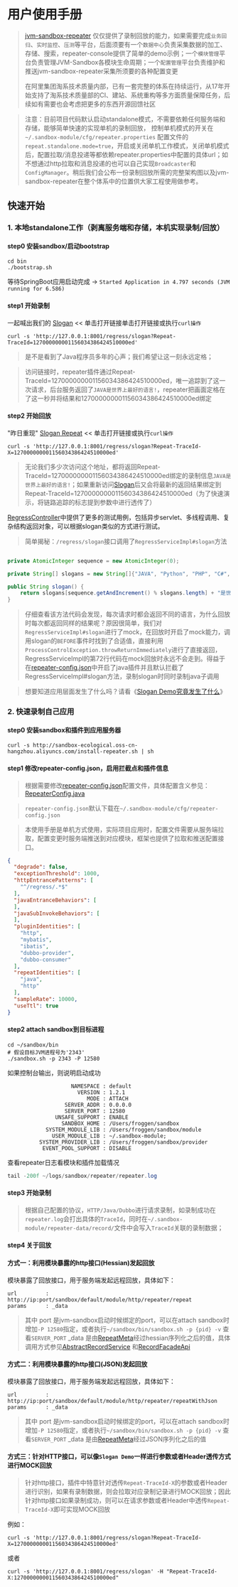 # 用户使用手册

> [jvm-sandbox-repeater](https://github.com/alibaba/jvm-sandbox-repeater) 仅仅提供了录制回放的能力，如果需要完成`业务回归`、`实时监控`、`压测`等平台，后面须要有一个`数据中心`负责采集数据的加工、存储、搜索，repeater-console提供了简单的demo示例；一个`模块管理`平台负责管理JVM-Sandbox各模块生命周期；一个`配置管理`平台负责维护和推送jvm-sandbox-repeater采集所须要的各种配置变更
> 
> 在阿里集团淘系技术质量内部，已有一套完整的体系在持续运行，从17年开始支持了淘系技术质量部的CI、建站、系统重构等多方面质量保障任务，后续如有需要也会考虑把更多的东西开源回馈社区

> 注意：目前项目代码默认启动standalone模式，不需要依赖任何服务端和存储，能够简单快速的实现单机的录制回放，
> 控制单机模式的开关在`~/.sandbox-module/cfg/repeater.properties` 配置文件的 `repeat.standalone.mode=true`，开启或关闭单机工作模式，关闭单机模式后，配置拉取/消息投递等都依赖repeater.properties中配置的具体url；如不想通过http拉取和消息投递的也可以自己实现`Broadcaster`和`ConfigManager`。稍后我们会公布一份录制回放所需的完整架构图以及jvm-sandbox-repeater在整个体系中的位置供大家工程使用做参考。

## 快速开始

### 1. 本地standalone工作（剥离服务端和存储，本机实现录制/回放）

#### step0 安装sandbox/启动bootstrap

```shell
cd bin
./bootstrap.sh
```
等待SpringBoot应用启动完成 -> `Started Application in 4.797 seconds (JVM running for 6.586)`

#### step1 开始录制

一起喊出我们的 [Slogan](http://127.0.0.1:8001/regress/slogan?Repeat-TraceId=127000000001156034386424510000ed) << 单击打开链接单击打开链接或执行`curl操作`

```shell
curl -s 'http://127.0.0.1:8001/regress/slogan?Repeat-TraceId=127000000001156034386424510000ed'
```

> 是不是看到了Java程序员多年的心声；我们希望让这一刻永远定格；

> 访问链接时，repeater插件通过Repeat-TraceId=127000000001156034386424510000ed，唯一追踪到了这一次请求，后台服务返回了`JAVA是世界上最好的语言!`，repeater把画面定格在了这一秒并将结果和127000000001156034386424510000ed绑定

#### step2 开始回放

"昨日重现"  [Slogan Repeat](http://127.0.0.1:8001/regress/slogan?Repeat-TraceId-X=127000000001156034386424510000ed)  << 单击打开链接或执行`curl操作`

```shell
curl -s 'http://127.0.0.1:8001/regress/slogan?Repeat-TraceId-X=127000000001156034386424510000ed'
```

> 无论我们多少次访问这个地址，都将返回Repeat-TraceId=127000000001156034386424510000ed绑定的录制信息`JAVA是世界上最好的语言!`；如果重新访问[Slogan](http://127.0.0.1:8001/regress/slogan?Repeat-TraceId=127000000001156034386424510000ed)后又会将最新的返回结果绑定到Repeat-TraceId=127000000001156034386424510000ed（为了快速演示，将链路追踪的标志提到参数中进行透传了）

[RegressController](/repeater-console/repeater-console-start/src/main/java/com/alibaba/repeater/console/start/controller/RegressController.java)中提供了更多的测试用例，包括异步servlet、多线程调用、复杂结构返回对象，可以根据slogan类似的方式进行测试。

> 简单揭秘：`/regress/slogan`接口调用了`RegressServiceImpl#slogan`方法

```java

private AtomicInteger sequence = new AtomicInteger(0);

private String[] slogans = new String[]{"JAVA", "Python", "PHP", "C#", "C++", "Javascript", "GO"};

public String slogan() {
    return slogans[sequence.getAndIncrement() % slogans.length] + "是世界上最好的语言!";
}
```

> 仔细查看该方法代码会发现，每次请求时都会返回不同的语言，为什么回放时每次都返回同样的结果呢？原因很简单，我们对`RegressServiceImpl#slogan`进行了mock，在回放时开启了mock能力，调用slogan的`BEFORE`事件时找到了合适值，直接利用`ProcessControlException.throwReturnImmediately`进行了直接返回，RegressServiceImpl的第72行代码在mock回放时永远不会走到。得益于在[repeater-config.json](/bin/repeater-config.json)中开启了java插件并且默认拦截了RegressServiceImpl#slogan方法，录制slogan时同时录制java子调用

> 想要知道应用层面发生了什么吗？请看《[Slogan Demo究竟发生了什么](/docs/slogan-demo.md)》

### 2. 快速录制自己应用

#### step0 安装sandbox和插件到应用服务器

```shell
curl -s http://sandbox-ecological.oss-cn-hangzhou.aliyuncs.com/install-repeater.sh | sh
```
#### step1 修改repeater-config.json，启用拦截点和插件信息

> 根据需要修改[repeater-config.json](/bin/repeater-config.json)配置文件，具体配置含义参见：[RepeaterConfig.java](/repeater-plugin-api/src/main/java/com/alibaba/jvm/sandbox/repeater/plugin/domain/RepeaterConfig.java)

> `repeater-config.json`默认下载在`~/.sandbox-module/cfg/repeater-config.json`

> 本使用手册是单机方式使用，实际项目应用时，配置文件需要从服务端拉取，配置变更时服务端推送到对应模块，框架也提供了拉取和推送配置接口。

```json
{
  "degrade": false,
  "exceptionThreshold": 1000,
  "httpEntrancePatterns": [
    "^/regress/.*$"
  ],
  "javaEntranceBehaviors": [
  ],
  "javaSubInvokeBehaviors": [
  ],
  "pluginIdentities": [
    "http",
    "mybatis",
    "ibatis",
    "dubbo-provider",
    "dubbo-consumer"
  ],
  "repeatIdentities": [
    "java",
    "http"
  ],
  "sampleRate": 10000,
  "useTtl": true
}
```
#### step2 attach sandbox到目标进程
```shell
cd ~/sandbox/bin
# 假设目标JVM进程号为'2343'
./sandbox.sh -p 2343 -P 12580
```
如果控制台输出，则说明启动成功

```shell
                    NAMESPACE : default
                      VERSION : 1.2.1
                         MODE : ATTACH
                  SERVER_ADDR : 0.0.0.0
                  SERVER_PORT : 12580
               UNSAFE_SUPPORT : ENABLE
                 SANDBOX_HOME : /Users/froggen/sandbox
            SYSTEM_MODULE_LIB : /Users/froggen/sandbox/module
              USER_MODULE_LIB : ~/.sandbox-module;
          SYSTEM_PROVIDER_LIB : /Users/froggen/sandbox/provider
           EVENT_POOL_SUPPORT : DISABLE
```
查看repeater日志看模块和插件加载情况

```java
tail -200f ~/logs/sandbox/repeater/repeater.log
```

#### step3 开始录制

> 根据自己配置的协议，`HTTP/Java/Dubbo`进行请求录制，如录制成功在`repeater.log`会打出具体的`TraceId`，同时在`~/.sandbox-module/repeater-data/record/`文件中会写入`TraceId`关联的录制数据；

#### step4 关于回放

#### 方式一：利用模块暴露的http接口(Hessian)发起回放

模块暴露了回放接口，用于服务端发起远程回放，具体如下：

```shell
url			: http://ip:port/sandbox/default/module/http/repeater/repeat
params		: _data
```

> 其中 port 是jvm-sandbox启动时候绑定的port，可以在attach sandbox时增加`-P 12580`指定，或者执行`~/sandbox/bin/sandbox.sh -p {pid} -v` 查看`SERVER_PORT`
> _data 是由[RepeatMeta](/repeater-plugin-api/src/main/java/com/alibaba/jvm/sandbox/repeater/plugin/domain/RepeatMeta.java)经过hessian序列化之后的值，具体调用方式参见[AbstractRecordService](/repeater-console/repeater-console-service/src/main/java/com/alibaba/repeater/console/service/impl/AbstractRecordService.java) 和[RecordFacadeApi](/repeater-console/repeater-console-start/src/main/java/com/alibaba/repeater/console/start/controller/RecordFacadeApi.java)

#### 方式二：利用模块暴露的http接口(JSON)发起回放

模块暴露了回放接口，用于服务端发起远程回放，具体如下：

```shell
url			: http://ip:port/sandbox/default/module/http/repeater/repeatWithJson
params		: _data
```

> 其中 port 是jvm-sandbox启动时候绑定的port，可以在attach sandbox时增加`-P 12580`指定，或者执行`~/sandbox/bin/sandbox.sh -p {pid} -v` 查看`SERVER_PORT`
> _data 是由[RepeatMeta](/repeater-plugin-api/src/main/java/com/alibaba/jvm/sandbox/repeater/plugin/domain/RepeatMeta.java)经过JSON序列化之后的值

#### 方式三：针对HTTP接口，可以像`Slogan Demo`一样进行参数或者Header透传方式进行MOCK回放

> 针对http接口，插件中特意针对透传`Repeat-TraceId-X`的参数或者Header进行识别，如果有录制数据，则会拉取对应录制记录进行MOCK回放；因此针对http接口如果录制成功，则可以在请求参数或者Header中透传`Repeat-TraceId-X`即可实现MOCK回放

例如：

```shell
curl -s 'http://127.0.0.1:8001/regress/slogan?Repeat-TraceId-X=127000000001156034386424510000ed'
```
或者

```shell
curl -s 'http://127.0.0.1:8001/regress/slogan' -H "Repeat-TraceId-X:127000000001156034386424510000ed"
```
